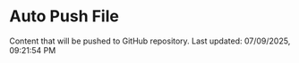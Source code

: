 # Auto Push File

Content that will be pushed to GitHub repository.
Last updated: 07/09/2025, 09:21:54 PM